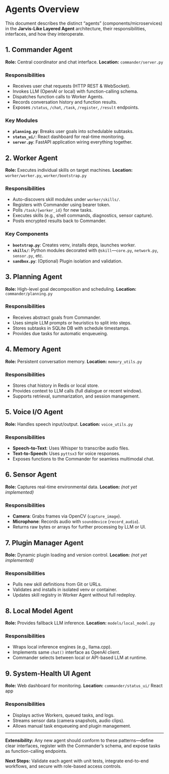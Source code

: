 # Agents Overview

This document describes the distinct “agents” (components/microservices) in the **Jarvis-Like Layered Agent** architecture, their responsibilities, interfaces, and how they interoperate.

## 1. Commander Agent

**Role:** Central coordinator and chat interface.
**Location:** `commander/server.py`

### Responsibilities

* Receives user chat requests (HTTP REST & WebSocket).
* Invokes LLM (OpenAI or local) with function-calling schema.
* Dispatches function calls to Worker Agents.
* Records conversation history and function results.
* Exposes `/status`, `/chat`, `/task`, `/register`, `/result` endpoints.

### Key Modules

* **`planning.py`**: Breaks user goals into schedulable subtasks.
* **`status_ui/`**: React dashboard for real-time monitoring.
* **`server.py`**: FastAPI application wiring everything together.

## 2. Worker Agent

**Role:** Executes individual skills on target machines.
**Location:** `worker/worker.py`, `worker/bootstrap.py`

### Responsibilities

* Auto-discovers skill modules under `worker/skills/`.
* Registers with Commander using bearer token.
* Polls `/task/{worker_id}` for new tasks.
* Executes skills (e.g., shell commands, diagnostics, sensor capture).
* Posts encrypted results back to Commander.

### Key Components

* **`bootstrap.py`**: Creates venv, installs deps, launches worker.
* **`skills/`**: Python modules decorated with `@skill`—`core.py`, `network.py`, `sensor.py`, etc.
* **`sandbox.py`**: (Optional) Plugin isolation and validation.

## 3. Planning Agent

**Role:** High-level goal decomposition and scheduling.
**Location:** `commander/planning.py`

### Responsibilities

* Receives abstract goals from Commander.
* Uses simple LLM prompts or heuristics to split into steps.
* Stores subtasks in SQLite DB with schedule timestamps.
* Provides due tasks for automatic enqueueing.

## 4. Memory Agent

**Role:** Persistent conversation memory.
**Location:** `memory_utils.py`

### Responsibilities

* Stores chat history in Redis or local store.
* Provides context to LLM calls (full dialogue or recent window).
* Supports retrieval, summarization, and session management.

## 5. Voice I/O Agent

**Role:** Handles speech input/output.
**Location:** `voice_utils.py`

### Responsibilities

* **Speech-to-Text**: Uses Whisper to transcribe audio files.
* **Text-to-Speech**: Uses `pyttsx3` for voice responses.
* Exposes functions to the Commander for seamless multimodal chat.

## 6. Sensor Agent

**Role:** Captures real-time environmental data.
**Location:** _(not yet implemented)_

### Responsibilities

* **Camera**: Grabs frames via OpenCV (`capture_image`).
* **Microphone**: Records audio with `sounddevice` (`record_audio`).
* Returns raw bytes or arrays for further processing by LLM or UI.

## 7. Plugin Manager Agent

**Role:** Dynamic plugin loading and version control.
**Location:** _(not yet implemented)_

### Responsibilities

* Pulls new skill definitions from Git or URLs.
* Validates and installs in isolated venv or container.
* Updates skill registry in Worker Agent without full redeploy.

## 8. Local Model Agent

**Role:** Provides fallback LLM inference.
**Location:** `models/local_model.py`

### Responsibilities

* Wraps local inference engines (e.g., llama.cpp).
* Implements same `chat()` interface as OpenAI client.
* Commander selects between local or API-based LLM at runtime.

## 9. System-Health UI Agent

**Role:** Web dashboard for monitoring.
**Location:** `commander/status_ui/` React app

### Responsibilities

* Displays active Workers, queued tasks, and logs.
* Streams sensor data (camera snapshots, audio clips).
* Allows manual task enqueueing and plugin management.

---

**Extensibility:** Any new agent should conform to these patterns—define clear interfaces, register with the Commander’s schema, and expose tasks as function-calling endpoints.

**Next Steps:** Validate each agent with unit tests, integrate end-to-end workflows, and secure with role-based access controls.
